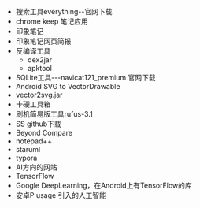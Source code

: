 * 搜索工具everything--官网下载
* chrome keep 笔记应用
* 印象笔记
* 印象笔记网页简报
* 反编译工具
  * dex2jar
  * apktool
* SQLite工具---navicat121_premium 官网下载
* Android SVG to VectorDrawable
* vector2svg.jar
* 卡硬工具箱
* 刷机简易版工具rufus-3.1
* SS github下载
* Beyond Compare
* notepad++
* staruml
* typora
* AI方向的网站
* TensorFlow
* Google DeepLearning，在Android上有TensorFlow的库
* 安卓P usage 引入的人工智能